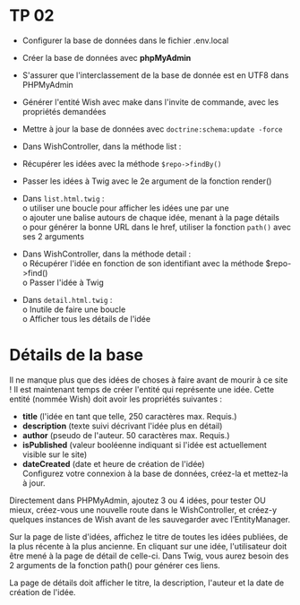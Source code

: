 # TP 02

-	Configurer la base de données dans le fichier .env.local  
-	Créer la base de données avec **phpMyAdmin**
-	S'assurer que l'interclassement de la base de donnée est en UTF8 dans PHPMyAdmin  
-	Générer l'entité Wish avec make dans l'invite de commande, avec les propriétés demandées  
-	Mettre à jour la base de données avec <code>doctrine:schema:update -force</code>
-	Dans WishController, dans la méthode list :   
  -	Récupérer les idées avec la méthode <code>$repo->findBy()</code>  
  - Passer les idées à Twig avec le 2e argument de la fonction render()  
    
-	Dans <code>list.html.twig</code> :  
  o	utiliser une boucle pour afficher les idées une par une  
  o	ajouter une balise <a> autours de chaque idée, menant à la page détails  
  o	pour générer la bonne URL dans le href, utiliser la fonction <code>path()</code> avec ses 2 arguments  
-	Dans WishController, dans la méthode detail :   
  o	Récupérer l'idée en fonction de son identifiant avec la méthode $repo->find()  
  o	Passer l'idée à Twig  
-	Dans <code>detail.html.twig</code> :   
  o	Inutile de faire une boucle  
  o	Afficher tous les détails de l'idée  

# Détails de la  base
Il ne manque plus que des idées de choses à faire avant de mourir à ce site ! Il est maintenant temps de créer l'entité qui représente une idée. Cette entité (nommée Wish) doit avoir les propriétés suivantes : 
    
-	**title** (l'idée en tant que telle, 250 caractères max. Requis.)  
-	**description** (texte suivi décrivant l'idée plus en détail)  
-	**author** (pseudo de l'auteur. 50 caractères max. Requis.)  
-	**isPublished** (valeur booléenne indiquant si l'idée est actuellement visible sur le site)  
-	**dateCreated** (date et heure de création de l'idée)  
Configurez votre connexion à la base de données, créez-la et mettez-la à jour.  
  
Directement dans PHPMyAdmin, ajoutez 3 ou 4 idées, pour tester OU mieux, créez-vous une nouvelle route dans le WishController, et créez-y quelques instances de Wish avant de les sauvegarder avec l’EntityManager.   
  
Sur la page de liste d'idées, affichez le titre de toutes les idées publiées, de la plus récente à la plus ancienne. En cliquant sur une idée, l'utilisateur doit être mené à la page de détail de celle-ci. Dans Twig, vous aurez besoin des 2 arguments de la fonction path() pour générer ces liens.
  
La page de détails doit afficher le titre, la description, l'auteur et la date de création de l'idée. 
  
